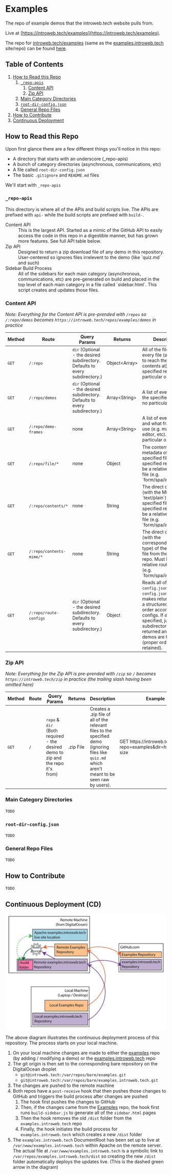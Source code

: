 # Examples

The repo of example demos that the introweb.tech website pulls from.

Live at [https://introweb.tech/examples](https://introweb.tech/examples).

The repo for [introweb.tech/examples](https://introweb.tech/examples) (same as the [examples.introweb.tech](https://examples.introweb.tech) site/repo) can be found [here](https://github.com/iwtbook/examples.introweb.tech).

## Table of Contents

1. [How to Read this Repo](#how-to-read-this-repo)
   1. [`_repo-apis`](#repo-apis)
      1. [Content API](#content-api)
      2. [Zip API](#zip-api)
   2. [Main Category Directories](#main-category-directories)
   3. [`root-dir-config.json`](#root-dir-configjson)
   4. [General Repo Files](#general-repo-files)
2. [How to Contribute](#how-to-contribute)
3. [Continuous Deployment](#continuous-deployment)

## How to Read this Repo

Upon first glance there are a few different things you'll notice in this repo:

- A directory that starts with an underscore (_repo-apis)
- A bunch of category directories (asynchronous, communications, etc)
- A file called `root-dir-config.json`
- The basic `.gitignore` and `README.md` files

We'll start with `_repo-apis`


### `_repo-apis`

This directory is where all of the APIs and build scripts live. The APIs are prefixed with `api-` while the build scripts are prefixed with `build-`.

<dl>
  <dt>Content API</dt>
  <dd>This is the largest API. Started as a mimic of the GitHub API to easily access the code in this repo in a digestible manner, but has grown more features. See full API table below.</dd>

  <dt>Zip API</dt>
  <dd>Designed to return a zip download file of any demo in this repository. User-centered so ignores files irrelevent to the demo (like `quiz.md` and such)</dd>

  <dt>Sidebar Build Process</dt>
  <dd>All of the sidebars for each main category (asynchronous, communications, etc) are pre-generated on build and placed in the top level of each main category in a file called `sidebar.html`. This script creates and updates those files.</dd>
</dl>

### Content API

*Note: Everything for the Content API is pre-prended with `/repos` so `/:repo/demos` becomes `https://introweb.tech/repos/examples/demos` in practice*

<table>
  <thead>
    <tr>
      <th>Method</th>
      <th>Route</th>
      <th>Query Params</th>
      <th>Returns</th>
      <th>Description</th>
      <th>Example</th>
    </tr>
  </thead>
  <tbody>
    <tr>
      <td><code>GET</code></td>
      <td><code>/:repo</code></td>
      <td><code>dir</code> (Optional - the desired subdirectory. Defaults to every subdirectory.)</td>
      <td>Object&lt;Array&gt;</td>
      <td>All of the file paths for every file (and a URL to reach the file contents at) in the specified repo. In no particular order.</td>
      <td><code>GET /examples?dir=html</code></td>
    </tr>
    <tr>
      <td><code>GET</code></td>
      <td><code>/:repo/demos</code></td>
      <td><code>dir</code> (Optional - the desired subdirectory. Defaults to every subdirectory.)</td>
      <td>Array&lt;String&gt;</td>
      <td>A list of every demo in the specified repo. In no particular order.</td>
      <td><code>GET /examples/demos?=html</code></td>
    </tr>
    <tr>
      <td><code>GET</code></td>
      <td><code>/:repo/demo-frames</code></td>
      <td>none</td>
      <td>Array&lt;String&gt;</td>
      <td>A list of every demo and what frames they use (e.g. markdown, editor, etc). In no particular order.</td>
      <td><code>GET /examples/demo-frames</code></td>
    </tr>
    <tr>
      <td><code>GET</code></td>
      <td><code>/:repo/file/*</code></td>
      <td>none</td>
      <td>Object</td>
      <td>The contents and metadata of the specified file from the specified repo. Must be a relative route to a file (e.g. `form/spa/index.html`)</td>
      <td><code>GET /examples/file/form/<br>spa/index.html</code></td>
    </tr>
    <tr>
      <td><code>GET</code></td>
      <td><code>/:repo/contents/*</code></td>
      <td>none</td>
      <td>String</td>
      <td>The direct contents (with the MIME type `text/plain`) of the specified file from the specified repo. Must be a relative route to a file (e.g. `form/spa/index.html`)</td>
      <td><code>GET /examples/contents/<br>form/spa/index.html</code></td>
    </tr>
    <tr>
      <td><code>GET</code></td>
      <td><code>/:repo/contents-mime/*</code></td>
      <td>none</td>
      <td>String</td>
      <td>The direct contents (with the corresponding MIME type) of the specified file from the specified repo. Must be a relative route to a file (e.g. `form/spa/index.html`)</td>
      <td><code>GET /examples/contents-<br>mime/form/spa/index.html</code></td>
    </tr>
    <tr>
      <td><code>GET</code></td>
      <td><code>/:repo/route-configs</code></td>
      <td><code>dir</code> (Optional - the desired subdirectory. Defaults to every subdirectory.)</td>
      <td>Object</td>
      <td>Reads all of the <code>demo-config.json</code> and <code>dir-config.json</code> files and makes returns them in a structured object in order according to the configs. If <code>dir</code> is specified, just that subdirectory is returned and all of the demos are flattened (proper order is retained).</td>
      <td><code>GET /examples/route-configs</code></td>
    </tr>
  </tbody>
</table>

### Zip API

*Note: Everything for the Zip API is pre-prended with `/zip` so `/` becomes `https://introweb.tech/zip` in practice (the trailing slash having been omitted here)*

<table>
  <thead>
    <tr>
      <th>Method</th>
      <th>Route</th>
      <th>Query Params</th>
      <th>Returns</th>
      <th>Description</th>
      <th>Example</th>
    </tr>
  </thead>
  <tbody>
    <tr>
      <td><code>GET</code></td>
      <td><code>/</code></td>
      <td><code>repo</code> & <code>dir</code> (Both required - the desired demo to zip and the repo it's from)</td>
      <td>.zip File</td>
      <td>Creates a .zip file of all of the relevant files to the specified demo (ignoring files like <code>quiz.md</code> which aren't meant to be seen raw by users).</td>
      <td>GET https://introweb.tech/zip?repo=examples&dir=http/bundle-size</td>
    </tr>
  </tbody>
</table>

### Main Category Directories

`TODO`

### `root-dir-config.json`

`TODO`

### General Repo Files

`TODO`


## How to Contribute

`TODO`


## Continuous Deployment (CD)

![Diagram explaining the Continuous Deployment process for this repo](continuous-deployment.webp)

The above diagram illustrates the continuous deployment process of this repository. The process starts on your local machine.

1. On your local machine changes are made to either the [examples](https://github.com/iwtbook/examples) repo (by adding / modifying a demo) or the [examples.introweb.tech](https://github.com/iwtbook/examples.introweb.tech) repo
2. The git origin is then set to the corresponding bare repository on the DigitalOcean droplet
   * `git@introweb.tech:/var/repos/bare/examples.git`
   * `git@introweb.tech:/var/repos/bare/examples.introweb.tech.git`
3. The changes are pushed to the remote machine
4. Both repos have a `post-receive` hook that then pushes those changes to GitHub and triggers the build process after changes are pushed
   1. The hook first pushes the changes to GitHub
   2. Then, if the changes came from the [Examples](https://github.com/iwtbook/examples) repo, the hook first runs `build-sidebar.js` to generate all of the `sidebar.html` pages
   3. Then the hook removes the old `/dist` folder from the `examples.introweb.tech` repo
   4. Finally, the hook initiates the build process for `examples.introweb.tech` which creates a new `/dist` folder
5. The `examples.introweb.tech` DocumentRoot has been set up to live at `/var/www/examples.introweb.tech` within Apache on the remote server. The actual file at `/var/www/examples.introweb.tech` is a symbolic link to `/var/repos/examples.introweb.tech/dist` so creating the new `/dist` folder automatically deploys the updates live. (This is the dashed green arrow in the diagram)